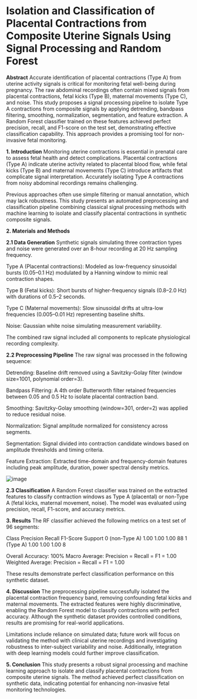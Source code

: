 # Isolation and Classification of Placental Contractions from Composite Uterine Signals Using Signal Processing and Random Forest

**Abstract**
Accurate identification of placental contractions (Type A) from uterine activity signals is critical for monitoring fetal well-being during pregnancy. The raw abdominal recordings often contain mixed signals from placental contractions, fetal kicks (Type B), maternal movements (Type C), and noise. This study proposes a signal processing pipeline to isolate Type A contractions from composite signals by applying detrending, bandpass filtering, smoothing, normalization, segmentation, and feature extraction. A Random Forest classifier trained on these features achieved perfect precision, recall, and F1-score on the test set, demonstrating effective classification capability. This approach provides a promising tool for non-invasive fetal monitoring.

**1. Introduction**
Monitoring uterine contractions is essential in prenatal care to assess fetal health and detect complications. Placental contractions (Type A) indicate uterine activity related to placental blood flow, while fetal kicks (Type B) and maternal movements (Type C) introduce artifacts that complicate signal interpretation. Accurately isolating Type A contractions from noisy abdominal recordings remains challenging.

Previous approaches often use simple filtering or manual annotation, which may lack robustness. This study presents an automated preprocessing and classification pipeline combining classical signal processing methods with machine learning to isolate and classify placental contractions in synthetic composite signals.

**2. Materials and Methods**

**2.1 Data Generation**
Synthetic signals simulating three contraction types and noise were generated over an 8-hour recording at 20 Hz sampling frequency.

Type A (Placental contractions): Modeled as low-frequency sinusoidal bursts (0.05–0.1 Hz) modulated by a Hanning window to mimic real contraction shapes.

Type B (Fetal kicks): Short bursts of higher-frequency signals (0.8–2.0 Hz) with durations of 0.5–2 seconds.

Type C (Maternal movements): Slow sinusoidal drifts at ultra-low frequencies (0.005–0.01 Hz) representing baseline shifts.

Noise: Gaussian white noise simulating measurement variability.

The combined raw signal included all components to replicate physiological recording complexity.

**2.2 Preprocessing Pipeline**
The raw signal was processed in the following sequence:

Detrending: Baseline drift removed using a Savitzky-Golay filter (window size=1001, polynomial order=3).

Bandpass Filtering: A 4th order Butterworth filter retained frequencies between 0.05 and 0.5 Hz to isolate placental contraction band.

Smoothing: Savitzky-Golay smoothing (window=301, order=2) was applied to reduce residual noise.

Normalization: Signal amplitude normalized for consistency across segments.

Segmentation: Signal divided into contraction candidate windows based on amplitude thresholds and timing criteria.

Feature Extraction: Extracted time-domain and frequency-domain features including peak amplitude, duration, power spectral density metrics.

![image](https://github.com/user-attachments/assets/39b2788d-16eb-4db3-ad8b-27c1eb4a7389)



**2.3 Classification**
A Random Forest classifier was trained on the extracted features to classify contraction windows as Type A (placental) or non-Type A (fetal kicks, maternal movement, noise). The model was evaluated using precision, recall, F1-score, and accuracy metrics.

**3. Results**
The RF classifier achieved the following metrics on a test set of 96 segments:

Class	Precision	Recall	F1-Score	Support
0 (non-Type A)	1.00	1.00	1.00	88
1 (Type A)	1.00	1.00	1.00	8

Overall Accuracy: 100%
Macro Average: Precision = Recall = F1 = 1.00
Weighted Average: Precision = Recall = F1 = 1.00

These results demonstrate perfect classification performance on this synthetic dataset.

**4. Discussion**
The preprocessing pipeline successfully isolated the placental contraction frequency band, removing confounding fetal kicks and maternal movements. The extracted features were highly discriminative, enabling the Random Forest model to classify contractions with perfect accuracy. Although the synthetic dataset provides controlled conditions, results are promising for real-world applications.

Limitations include reliance on simulated data; future work will focus on validating the method with clinical uterine recordings and investigating robustness to inter-subject variability and noise. Additionally, integration with deep learning models could further improve classification.

**5. Conclusion**
This study presents a robust signal processing and machine learning approach to isolate and classify placental contractions from composite uterine signals. The method achieved perfect classification on synthetic data, indicating potential for enhancing non-invasive fetal monitoring technologies.



